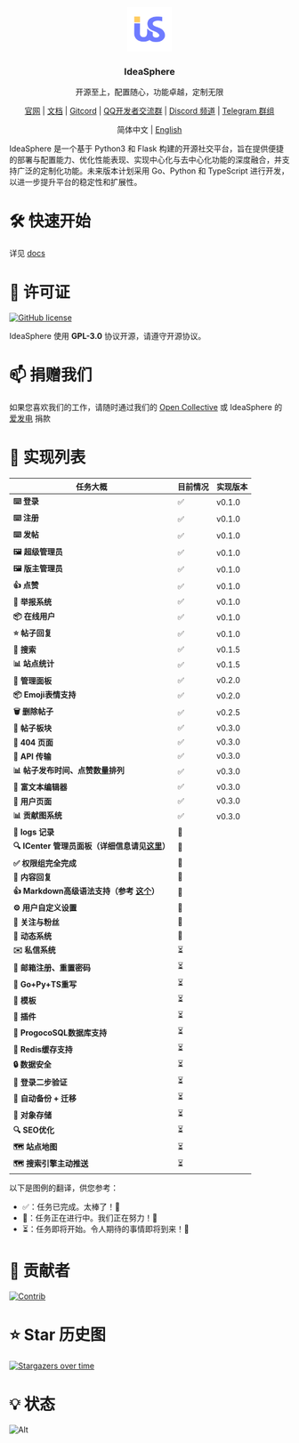 <br />

<div align="center">
  <a href="https://github.com/IdeaSphere-team/IdeaSphere/">
    <img src="/static/img/logo-white.png" alt="Logo" width="80" height="80">
  </a>

<h3 align="center">IdeaSphere</h3>

<p align="center">
  开源至上，配置随心，功能卓越，定制无限
</p>

<p align="center">
  <a href="https://ideaspher.org">官网</a> | <a href="https://docs.ideasphere.org">文档</a> | <a href="https://gitcode.com/IdeaSphere-team">Gitcord</a> | <a href="http://qm.qq.com/cgi-bin/qm/qr?_wv=1027&k=0S7iEPBCDpSWgvzARFqxM_zyIlnQ2-km&authKey=AiX0JpNVU8d%2BIjMocMxVhE0OcxbdOaQAt1wnnekYg%2BYQ0GZfOy3KXuSFTBZ2pDD2&noverify=0&group_code=1036347298">QQ开发者交流群</a> | <a href="https://discord.gg/eyn9GC88XP">Discord 频道</a> | <a href="https://t.me/+vp7hIx464JUwMzk1">Telegram 群组</a>
</p>

<p align="center">
  简体中文 | <a href="https://github.com/IdeaSphere-team/IdeaSphere/blob/main/README-EN.md">English</a>
</p>

</div>

IdeaSphere 是一个基于 Python3 和 Flask 构建的开源社交平台，旨在提供便捷的部署与配置能力、优化性能表现、实现中心化与去中心化功能的深度融合，并支持广泛的定制化功能。未来版本计划采用 Go、Python 和 TypeScript 进行开发，以进一步提升平台的稳定性和扩展性。

# 🛠️ 快速开始

详见 [docs](https://docs.ideasphere.org/user/Install/)

# 🎫 许可证

[![GitHub license](https://img.shields.io/github/license/IdeaSphere-team/IdeaSphere.svg?style=for-the-badge)](https://github.com/IdeaSphere-team/IdeaSphere/blob/main/LICENSE)

IdeaSphere 使用 **GPL-3.0** 协议开源，请遵守开源协议。

# 📫 捐赠我们

如果您喜欢我们的工作，请随时通过我们的 [Open Collective](https://opencollective.com/ideasphere) 或 IdeaSphere 的 [爱发电](https://afdian.com/a/ideasphere) 捐款

# 🌟 实现列表

| 任务大概 | 目前情况 | 实现版本  |
|---|---|---|
| **⌨️ 登录** | ✅ | v0.1.0 |
| **⌨️ 注册** | ✅ | v0.1.0 |
| **⌨️ 发帖** | ✅ | v0.1.0 |
| **🖼 超级管理员** | ✅ | v0.1.0 |
| **🖼 版主管理员** | ✅ | v0.1.0 |
| **👍 点赞** | ✅ | v0.1.0 |
| **🧱 举报系统** | ✅ | v0.1.0 |
| **📦 在线用户** | ✅ | v0.1.0 |
| **⭐ 帖子回复** | ✅ | v0.1.0 |
| **🔬 搜索** | ✅ | v0.1.5 |
| **📊 站点统计** | ✅ | v0.1.5 |
| **🚀 管理面板** | ✅ | v0.2.0 |
| **📦 Emoji表情支持** | ✅ | v0.2.0 |
| **🗑 删除帖子** | ✅ | v0.2.5 |
| **🎈 帖子板块** | ✅ | v0.3.0 |
| **🎈 404 页面** | ✅ | v0.3.0 |
| **🎈 API 传输** | ✅ | v0.3.0 |
| **📊 帖子发布时间、点赞数量排列** | ✅ | v0.3.0 |
| **📝 富文本编辑器** | ✅ | v0.3.0 |
| **👤 用户页面** | ✅ | v0.3.0 |
| **📊 贡献图系统** | ✅ | v0.3.0 |
| **📝 logs 记录** | 🚧 |        |
| **🔍 ICenter 管理员面板（详细信息请见[这里](https://github.com/IdeaSphere-team/IdeaSphere/issues/5)）** | 🚧 |        |
| **✅ 权限组完全完成** | 🚧 |        |
| **💬 内容回复** | 🚧 |        |
| **👍 Markdown高级语法支持（参考 [这个](https://shiro.innei.in/#/markdown)）** | 🚧 |        |
| **⚙️ 用户自定义设置** | 🚧 |        |
| **👥 关注与粉丝** | 🚧 |        |
| **🔄 动态系统** | 🚧 |        |
| **✉️ 私信系统** | ⏳ |        |
| **📧 邮箱注册、重置密码** | ⏳ |        |
| **🔄 Go+Py+TS重写** | ⏳ |        |
| **📄 模板** | ⏳ |        |
| **🔌 插件** | ⏳ |        |
| **🔏 ProgocoSQL数据库支持** | ⏳ |        |
| **🔏 Redis缓存支持** | ⏳ |        |
| **🔒 数据安全** | ⏳ |        |
| **📱 登录二步验证** | ⏳ |        |
| **💽 自动备份 + 迁移** | ⏳ |        |
| **💾 对象存储** | ⏳ |        |
| **🔍 SEO优化** | ⏳ |        |
| **🗺️ 站点地图** | ⏳ |        |
| **🗺️ 搜索引擎主动推送** | ⏳ |        |

以下是图例的翻译，供您参考：

- ✅：任务已完成。太棒了！🎉
- 🚧：任务正在进行中。我们正在努力！💪
- ⏳：任务即将开始。令人期待的事情即将到来！🌠

# 🤝 贡献者

[![Contrib](https://contrib.rocks/image?repo=IdeaSphere-team/IdeaSphere)](https://github.com/IdeaSphere-team/IdeaSphere/graphs/contributors)

# ⭐ Star 历史图

[![Stargazers over time](https://starchart.cc/IdeaSphere-team/IdeaSphere.svg?variant=adaptive)](https://starchart.cc/IdeaSphere-team/IdeaSphere)

# 💡 状态

![Alt](https://repobeats.axiom.co/api/embed/ae7daea15634a93b5e54eab266bdc6c4a0fb8671.svg "Repobeats analytics image")

